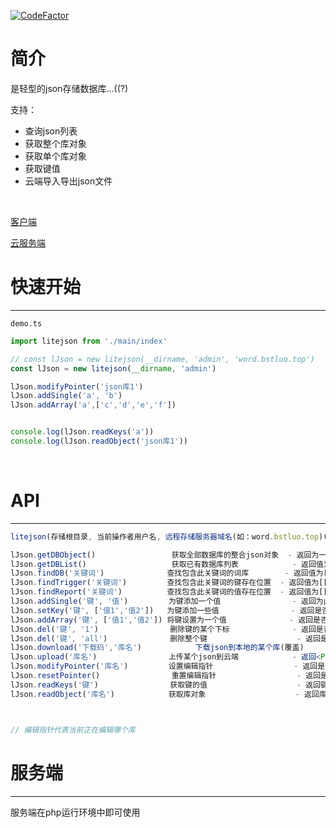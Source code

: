 

[![CodeFactor](https://www.codefactor.io/repository/github/bstluo/lite-json-db/badge)](https://www.codefactor.io/repository/github/bstluo/lite-json-db)

# 简介

是轻型的json存储数据库...((?)

支持：

- 查询json列表
- 获取整个库对象
- 获取单个库对象
- 获取键值
- 云端导入导出json文件

<br/>

[客户端](./client)

[云服务端](./server)

# 快速开始

***

`demo.ts`

```typescript
import litejson from './main/index'

// const lJson = new litejson(__dirname, 'admin', 'word.bstluo.top')
const lJson = new litejson(__dirname, 'admin')

lJson.modifyPointer('json库1')
lJson.addSingle('a', 'b')
lJson.addArray('a',['c','d','e','f'])


console.log(lJson.readKeys('a'))
console.log(lJson.readObject('json库1'))
```

<br/>

# API

***

```typescript
litejson(存储根目录, 当前操作者用户名, 远程存储服务器域名(如：word.bstluo.top)(若无，可不加此项))

lJson.getDBObject()                 获取全部数据库的整合json对象  - 返回为一个对象
lJson.getDBList()                   获取已有数据库列表            - 返回值为[库名,库名]
lJson.findDB('关键词')              查找包含此关键词的词库        - 返回值为[库名,库名]
lJson.findTrigger('关键词')         查找包含此关键词的键存在位置  - 返回值为[[库名, 问],[库名, 问]...]
lJson.findReport('关键词')          查找包含此关键词的值存在位置  - 返回值为[[库名, 问, 答],[库名, 问, 答]...]
lJson.addSingle('键', '值')         为键添加一个值                - 返回为此键的长度
lJson.setKey('键', ['值1','值2'])   为键添加一些值                - 返回是否成功
lJson.addArray('键', ['值1','值2']) 将键设置为一个值              - 返回是否成功
lJson.del('键', '1')                删除键的某个下标              - 返回是否成功
lJson.del('键', 'all')              删除整个键                    - 返回是否成功
lJson.download('下载码','库名')            下载json到本地的某个库(覆盖)          - 返回<Promise>(成功/失败警报)
lJson.upload('库名')                上传某个json到云端            - 返回<Promise>(下载码/失败警报)
lJson.modifyPointer('库名')         设置编辑指针                  - 返回是否成功
lJson.resetPointer()                重置编辑指针                  - 返回是否成功
lJson.readKeys('键')                获取键的值                    - 返回键值[]
lJson.readObject('库名')            获取库对象                    - 返回库对象{}



// 编辑指针代表当前正在编辑哪个库

```


# 服务端

***

服务端在php运行环境中即可使用
